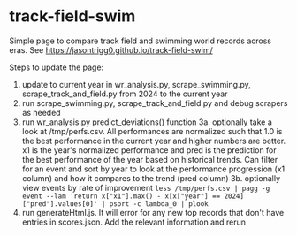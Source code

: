 # track-field-swim

Simple page to compare track field and swimming world records across eras. See https://jasontrigg0.github.io/track-field-swim/

Steps to update the page:
1. update to current year in wr_analysis.py, scrape_swimming.py, scrape_track_and_field.py from 2024 to the current year
2. run scrape_swimming.py, scrape_track_and_field.py and debug scrapers as needed
3. run wr_analysis.py predict_deviations() function
3a. optionally take a look at /tmp/perfs.csv. All performances are normalized such that 1.0 is the best performance in the current year and higher numbers are better. x1 is the year's normalized performance and pred is the prediction for the best performance of the year based on historical trends. Can filter for an event and sort by year to look at the performance progression (x1 column) and how it compares to the trend (pred column)
3b. optionally view events by rate of improvement `less /tmp/perfs.csv | pagg -g event --lam 'return x["x1"].max() - x[x["year"] == 2024]["pred"].values[0]' | psort -c lambda_0 | plook`
4. run generateHtml.js. It will error for any new top records that don't have entries in scores.json. Add the relevant information and rerun
